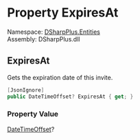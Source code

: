 # Property ExpiresAt

Namespace: [DSharpPlus.Entities](DSharpPlus.Entities.md)  
Assembly: DSharpPlus.dll

## <a id="DSharpPlus_Entities_DiscordInvite_ExpiresAt"></a>ExpiresAt

Gets the expiration date of this invite.

```csharp
[JsonIgnore]
public DateTimeOffset? ExpiresAt { get; }
```

### Property Value

[DateTimeOffset](https://learn.microsoft.com/dotnet/api/system.datetimeoffset)?

